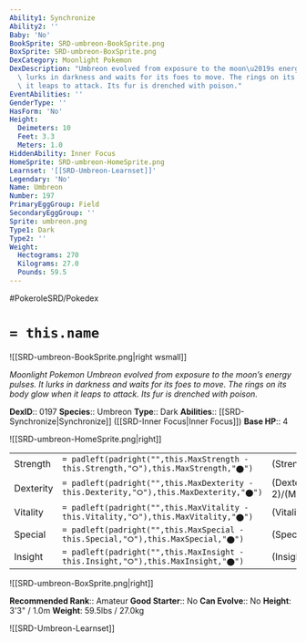 ```yaml
---
Ability1: Synchronize
Ability2: ''
Baby: 'No'
BookSprite: SRD-umbreon-BookSprite.png
BoxSprite: SRD-umbreon-BoxSprite.png
DexCategory: Moonlight Pokemon
DexDescription: "Umbreon evolved from exposure to the moon\u2019s energy pulses. It\
  \ lurks in darkness and waits for its foes to move. The rings on its body glow when\
  \ it leaps to attack. Its fur is drenched with poison."
EventAbilities: ''
GenderType: ''
HasForm: 'No'
Height:
  Deimeters: 10
  Feet: 3.3
  Meters: 1.0
HiddenAbility: Inner Focus
HomeSprite: SRD-umbreon-HomeSprite.png
Learnset: '[[SRD-Umbreon-Learnset]]'
Legendary: 'No'
Name: Umbreon
Number: 197
PrimaryEggGroup: Field
SecondaryEggGroup: ''
Sprite: umbreon.png
Type1: Dark
Type2: ''
Weight:
  Hectograms: 270
  Kilograms: 27.0
  Pounds: 59.5
---
```


#PokeroleSRD/Pokedex

# `= this.name`

![[SRD-umbreon-BookSprite.png|right wsmall]]

*Moonlight Pokemon*
*Umbreon evolved from exposure to the moon’s energy pulses. It lurks in darkness and waits for its foes to move. The rings on its body glow when it leaps to attack. Its fur is drenched with poison.*

**DexID**:: 0197
**Species**:: Umbreon
**Type**:: Dark
**Abilities**:: [[SRD-Synchronize|Synchronize]] ([[SRD-Inner Focus|Inner Focus]])
**Base HP**:: 4

![[SRD-umbreon-HomeSprite.png|right]]

|           |                                                                                        |                                          |
| --------- | -------------------------------------------------------------------------------------- | ---------------------------------------- |
| Strength  | `= padleft(padright("",this.MaxStrength - this.Strength,"⭘"),this.MaxStrength,"⬤")`    | (Strength::2)/(MaxStrength::4)   |
| Dexterity | `= padleft(padright("",this.MaxDexterity - this.Dexterity,"⭘"),this.MaxDexterity,"⬤")` | (Dexterity:: 2)/(MaxDexterity::4) |
| Vitality  | `= padleft(padright("",this.MaxVitality - this.Vitality,"⭘"),this.MaxVitality,"⬤")`    | (Vitality::3)/(MaxVitality::6)   |
| Special   | `= padleft(padright("",this.MaxSpecial - this.Special,"⭘"),this.MaxSpecial,"⬤")`       | (Special::2)/(MaxSpecial::4)     |
| Insight   | `= padleft(padright("",this.MaxInsight - this.Insight,"⭘"),this.MaxInsight,"⬤")`       | (Insight::3)/(MaxInsight::7)     |

![[SRD-umbreon-BoxSprite.png|right]]

**Recommended Rank**:: Amateur
**Good Starter**:: No
**Can Evolve**:: No
**Height**: 3'3" / 1.0m
**Weight**: 59.5lbs / 27.0kg

![[SRD-Umbreon-Learnset]]